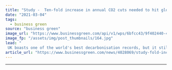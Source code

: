 ```yaml
---
title: "Study -  Ten-fold increase in annual CO2 cuts needed to hit global climate goals"
date: "2021-03-04"
tags: 
  - business green
source: "business green"
image_url: "https://www.businessgreen.com/api/v1/wps/6bfcc43/9f402440-4827-4cdf-b43f-0a615f7211d2/1/iStock-517340891-emissions-gas-pipeline-185x114.jpg"
image_fp: "/assets/img/post_thumbnails/164.jpg"
lead: "
 UK boasts one of the world's best decarbonisation records, but it still pales in comparison to what is required under Paris Agreement ..."
article_url: "https://www.businessgreen.com/news/4028069/study-fold-increase-annual-co2-cuts-hit-global-climate-goals"
---
```


---
